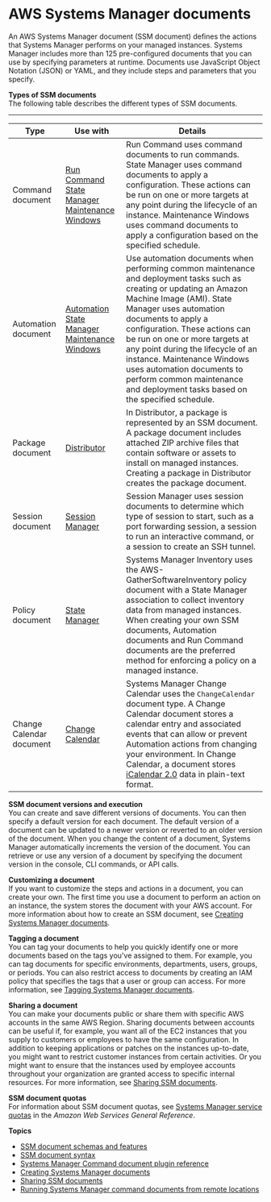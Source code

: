 # AWS Systems Manager documents<a name="sysman-ssm-docs"></a>

An AWS Systems Manager document \(SSM document\) defines the actions that Systems Manager performs on your managed instances\. Systems Manager includes more than 125 pre\-configured documents that you can use by specifying parameters at runtime\. Documents use JavaScript Object Notation \(JSON\) or YAML, and they include steps and parameters that you specify\.

**Types of SSM documents**  
The following table describes the different types of SSM documents\.


****  

| Type | Use with | Details | 
| --- | --- | --- | 
|  Command document  |   [Run Command](execute-remote-commands.md)   [State Manager](systems-manager-state.md)   [Maintenance Windows](systems-manager-maintenance.md)   |  Run Command uses command documents to run commands\. State Manager uses command documents to apply a configuration\. These actions can be run on one or more targets at any point during the lifecycle of an instance\. Maintenance Windows uses command documents to apply a configuration based on the specified schedule\.  | 
|  Automation document  |   [Automation](systems-manager-automation.md)   [State Manager](systems-manager-state.md)   [Maintenance Windows](systems-manager-maintenance.md)   |  Use automation documents when performing common maintenance and deployment tasks such as creating or updating an Amazon Machine Image \(AMI\)\. State Manager uses automation documents to apply a configuration\. These actions can be run on one or more targets at any point during the lifecycle of an instance\. Maintenance Windows uses automation documents to perform common maintenance and deployment tasks based on the specified schedule\.  | 
|  Package document  |   [Distributor](distributor.md)   |  In Distributor, a package is represented by an SSM document\. A package document includes attached ZIP archive files that contain software or assets to install on managed instances\. Creating a package in Distributor creates the package document\.  | 
|  Session document  |   [Session Manager](session-manager.md)   |  Session Manager uses session documents to determine which type of session to start, such as a port forwarding session, a session to run an interactive command, or a session to create an SSH tunnel\.  | 
|  Policy document  |   [State Manager](systems-manager-state.md)   |  Systems Manager Inventory uses the AWS\-GatherSoftwareInventory policy document with a State Manager association to collect inventory data from managed instances\. When creating your own SSM documents, Automation documents and Run Command documents are the preferred method for enforcing a policy on a managed instance\.  | 
|  Change Calendar document  |   [Change Calendar](systems-manager-change-calendar.md)   |  Systems Manager Change Calendar uses the `ChangeCalendar` document type\. A Change Calendar document stores a calendar entry and associated events that can allow or prevent Automation actions from changing your environment\. In Change Calendar, a document stores [iCalendar 2\.0](https://icalendar.org/) data in plain\-text format\.  | 

**SSM document versions and execution**  
You can create and save different versions of documents\. You can then specify a default version for each document\. The default version of a document can be updated to a newer version or reverted to an older version of the document\. When you change the content of a document, Systems Manager automatically increments the version of the document\. You can retrieve or use any version of a document by specifying the document version in the console, CLI commands, or API calls\.

**Customizing a document**  
If you want to customize the steps and actions in a document, you can create your own\. The first time you use a document to perform an action on an instance, the system stores the document with your AWS account\. For more information about how to create an SSM document, see [Creating Systems Manager documents](create-ssm-doc.md)\.

**Tagging a document**  
You can tag your documents to help you quickly identify one or more documents based on the tags you've assigned to them\. For example, you can tag documents for specific environments, departments, users, groups, or periods\. You can also restrict access to documents by creating an IAM policy that specifies the tags that a user or group can access\. For more information, see [Tagging Systems Manager documents](tagging-documents.md)\.

**Sharing a document**  
You can make your documents public or share them with specific AWS accounts in the same AWS Region\. Sharing documents between accounts can be useful if, for example, you want all of the EC2 instances that you supply to customers or employees to have the same configuration\. In addition to keeping applications or patches on the instances up\-to\-date, you might want to restrict customer instances from certain activities\. Or you might want to ensure that the instances used by employee accounts throughout your organization are granted access to specific internal resources\. For more information, see [Sharing SSM documents](ssm-sharing.md)\.

**SSM document quotas**  
For information about SSM document quotas, see [Systems Manager service quotas](https://docs.aws.amazon.com/general/latest/gr/ssm.html#limits_ssm) in the *Amazon Web Services General Reference*\.

**Topics**
+ [SSM document schemas and features](document-schemas-features.md)
+ [SSM document syntax](sysman-doc-syntax.md)
+ [Systems Manager Command document plugin reference](ssm-plugins.md)
+ [Creating Systems Manager documents](create-ssm-doc.md)
+ [Sharing SSM documents](ssm-sharing.md)
+ [Running Systems Manager command documents from remote locations](run-remote-documents.md)
